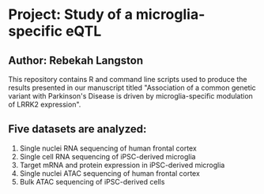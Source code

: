# Project: Study of a microglia-specific eQTL
## Author: Rebekah Langston


This repository contains R and command line scripts used to produce the results presented in our manuscript titled "Association of a common genetic variant with Parkinson's Disease is driven by microglia-specific modulation of LRRK2 expression".

## Five datasets are analyzed:
1. Single nuclei RNA sequencing of human frontal cortex
1. Single cell RNA sequencing of iPSC-derived microglia
1. Target mRNA and protein expression in iPSC-derived microglia
1. Single nuclei ATAC sequencing of human frontal cortex
1. Bulk ATAC sequencing of iPSC-derived cells
